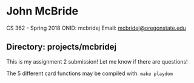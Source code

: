 # John McBride
CS 362 - Spring 2018
ONID: mcbridej
Email: mcbridej@oregonstate.edu

Directory: projects/mcbridej
-----
This is my assignment 2 submission! Let me know if there are questions!

The 5 different card functions may be compiled with:
`make playdom`